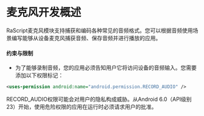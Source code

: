 # 麦克风开发概述

RaScript麦克风模块支持捕获和编码各种常见的音频格式。您可以根据音频使用场景编写能够从设备麦克风捕获音频、保存音频并进行播放的应用。

#### 约束与限制

* 为了能够录制音频，您的应用必须告知用户它将访问设备的音频输入。您需要添加以下权限标记：

```xml
<uses-permission android:name="android.permission.RECORD_AUDIO" />
```

RECORD\_AUDIO权限可能会对用户的隐私构成威胁。从Android 6.0（API级别23）开始，使用危险权限的应用在运行时必须请求用户的批准。
